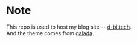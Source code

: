 Note
======
This repo is used to host my blog site -- [d-bi.tech](https://d-bi-tech.github.io).   
And the theme comes from [galada](https://github.com/artemsheludko/galada).
